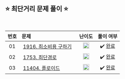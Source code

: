 ## ⭐️ 최단거리 문제 풀이 ⭐️ 

<br>

<!-- 💭 [진행 중]  ✔️ [완료] -->

| **번호** | **문제** | **난이도** | **풀이 여부** |
|:--------:|:--------|:----------:|:-----------:|
| 01 | &nbsp;[1916. 최소비용 구하기](https://www.acmicpc.net/problem/1916)&nbsp;&nbsp; | &nbsp;&nbsp;<img src="https://github.com/yuuforest/Baekjoon/assets/97596022/85149378-3937-4538-8a9b-1b178253c958" width="20"/>&nbsp;&nbsp; | &nbsp;✔️ [완료](https://github.com/yuuforest/Baekjoon/blob/main/Java/src/%EC%B5%9C%EB%8B%A8%EA%B1%B0%EB%A6%AC/Prob1916.java)&nbsp; |
| 02 | &nbsp;[1753. 최단경로](https://www.acmicpc.net/problem/1753)&nbsp;&nbsp; | &nbsp;&nbsp;<img src="https://github.com/yuuforest/Baekjoon/assets/97596022/faf1d147-b8a1-40f5-9f8f-604d534ab16c" width="20"/>&nbsp;&nbsp; | &nbsp;✔️ [완료](https://github.com/yuuforest/Baekjoon/blob/main/Java/src/%EC%B5%9C%EB%8B%A8%EA%B1%B0%EB%A6%AC/Prob1753.java)&nbsp; |
| 03 | &nbsp;[11404. 플로이드](https://www.acmicpc.net/problem/11404)&nbsp;&nbsp; | &nbsp;&nbsp;<img src="https://github.com/yuuforest/Baekjoon/assets/97596022/faf1d147-b8a1-40f5-9f8f-604d534ab16c" width="20"/>&nbsp;&nbsp; | &nbsp;✔️ [완료](https://github.com/yuuforest/Baekjoon/blob/main/Java/src/%EC%B5%9C%EB%8B%A8%EA%B1%B0%EB%A6%AC/Prob1140.java)&nbsp; |

